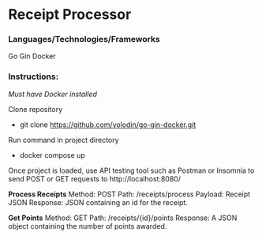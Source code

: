 # Receipt Processor

### Languages/Technologies/Frameworks
Go
Gin
Docker 

### Instructions:
*Must have Docker installed*

Clone repository
- git clone https://github.com/yolodin/go-gin-docker.git

Run command in project directory
- docker compose up


Once project is loaded, use API testing tool such as Postman or Insomnia to send POST or GET requests to 
http://localhost:8080/

**Process Receipts**
Method: POST
Path: /receipts/process
Payload: Receipt JSON
Response: JSON containing an id for the receipt.


**Get Points**
Method: GET
Path: /receipts/{id}/points
Response: A JSON object containing the number of points awarded.
